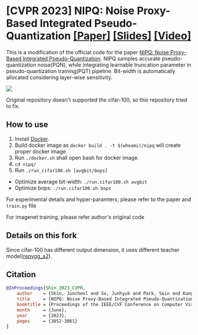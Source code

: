 # [CVPR 2023] NIPQ: Noise Proxy-Based Integrated Pseudo-Quantization [[Paper]](https://openaccess.thecvf.com/content/CVPR2023/papers/Shin_NIPQ_Noise_Proxy-Based_Integrated_Pseudo-Quantization_CVPR_2023_paper.pdf) [[Slides]](TBA) [[Video]](https://youtu.be/omfqsWVIMx8)

This is a modification of the official code for the paper [NIPQ: Noise Proxy-Based Integrated Pseudo-Quantization](https://openaccess.thecvf.com/content/CVPR2023/papers/Shin_NIPQ_Noise_Proxy-Based_Integrated_Pseudo-Quantization_CVPR_2023_paper.pdf). NIPQ samples accurate pseudo-quantization noise(PQN), while integrating learnable truncation parameter in pseudo-quantization training(PQT) pipeline. Bit-width is automatically allocated considering layer-wise sensitivity.

![](figures/overview.png)

Original repository doesn't supported the cifar-100, so this repository tried to fix.


## How to use 

1. Install [Docker](https://docs.docker.com/engine/install/).
2. Build docker image as `docker build . -t $(whoami)/nipq` will create proper docker image
3. Run `./docker.sh` shall open bash for docker image.
4. `cd nipq/`
5. Run `./run_cifar100.sh [avgbit/bops]` 
- Optimize average bit-width: `./run.cifar100.sh avgbit`
- Optimize bops: `./run.cifar100.sh bops`

For experimental details and hyper-paramters, please refer to the paper and `train.py` file

For imagenet training, please refer author's original code

## Details on this fork

Since cifar-100 has different output dimension, it uses different teacher model([repvgg_a2](https://github.com/chenyaofo/pytorch-cifar-models)).

## Citation
```BibTex  
@InProceedings{Shin_2023_CVPR,
    author    = {Shin, Juncheol and So, Junhyuk and Park, Sein and Kang, Seungyeop and Yoo, Sungjoo and Park, Eunhyeok},
    title     = {NIPQ: Noise Proxy-Based Integrated Pseudo-Quantization},
    booktitle = {Proceedings of the IEEE/CVF Conference on Computer Vision and Pattern Recognition (CVPR)},
    month     = {June},
    year      = {2023},
    pages     = {3852-3861}
}
``` 
